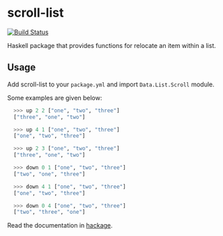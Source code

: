 # scroll-list

[![Build Status](https://travis-ci.org/fesanmar/scroll-list.svg?branch=main)](https://travis-ci.org/fesanmar/scroll-list)

Haskell package that provides functions for relocate an item within a list.

## Usage

Add scroll-list to your `package.yml` and import `Data.List.Scroll` module.

Some examples are given below:

```Haskell
  >>> up 2 2 ["one", "two", "three"]
  ["three", "one", "two"]

  >>> up 4 1 ["one", "two", "three"]
  ["one", "two", "three"]

  >>> up 2 3 ["one", "two", "three"]
  ["three", "one", "two"]

  >>> down 0 1 ["one", "two", "three"]
  ["two", "one", "three"]

  >>> down 4 1 ["one", "two", "three"]
  ["one", "two", "three"]

  >>> down 0 4 ["one", "two", "three"]
  ["two", "three", "one"]
```

Read the documentation in [hackage](https://hackage.haskell.org/package/scroll-list-1.0.0.1).
